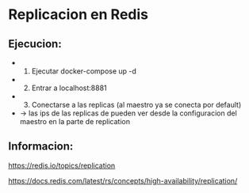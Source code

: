 # Replicacion en Redis

## Ejecucion:

- 1) Ejecutar docker-compose up -d
- 2) Entrar a localhost:8881
- 3) Conectarse a las replicas (al maestro ya se conecta por default)
- 	-> las ips de las replicas de pueden ver desde la configuracion del maestro en la parte de replication

## Informacion:

https://redis.io/topics/replication

https://docs.redis.com/latest/rs/concepts/high-availability/replication/

